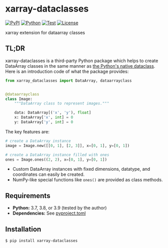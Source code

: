 # xarray-dataclasses

[![PyPI](https://img.shields.io/pypi/v/xarray-dataclasses.svg?label=PyPI&style=flat-square)](https://pypi.org/project/xarray-dataclasses/)
[![Python](https://img.shields.io/pypi/pyversions/xarray-dataclasses.svg?label=Python&color=yellow&style=flat-square)](https://pypi.org/project/xarray-dataclasses/)
[![Test](https://img.shields.io/github/workflow/status/astropenguin/xarray-dataclasses/Test?logo=github&label=Test&style=flat-square)](https://github.com/astropenguin/xarray-dataclasses/actions)
[![License](https://img.shields.io/badge/license-MIT-blue.svg?label=License&style=flat-square)](LICENSE)

xarray extension for dataarray classes

## TL;DR

xarray-dataclasses is a third-party Python package which helps to create DataArray classes in the same manner as [the Python's native dataclass].
Here is an introduction code of what the package provides:

```python
from xarray_dataclasses import DataArray, dataarrayclass


@dataarrayclass
class Image:
    """DataArray class to represent images."""

    data: DataArray[('x', 'y'), float]
    x: DataArray['x', int] = 0
    y: DataArray['y', int] = 0
```

The key features are:

```python
# create a DataArray instance
image = Image.new([[0, 1], [2, 3]], x=[0, 1], y=[0, 1])

# create a DataArray instance filled with ones
ones = Image.ones((2, 2), x=[0, 1], y=[0, 1])
```

- Custom DataArray instances with fixed dimensions, datatype, and coordinates can easily be created.
- NumPy-like special functions like ``ones()`` are provided as class methods.

## Requirements

- **Python:** 3.7, 3.8, or 3.9 (tested by the author)
- **Dependencies:** See [pyproject.toml](pyproject.toml)

## Installation

```shell
$ pip install xarray-dataclasses
```

<!-- References -->
[the Python's native dataclass]: https://docs.python.org/3/library/dataclasses.html
